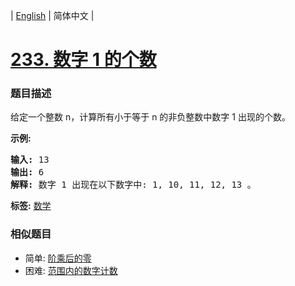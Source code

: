 | [English](README_EN.md) | 简体中文 |

# [233. 数字 1 的个数](https://leetcode-cn.com/problems/number-of-digit-one)
 ### 题目描述
<p>给定一个整数 n，计算所有小于等于 n 的非负整数中数字 1 出现的个数。</p>

<p><strong>示例:</strong></p>

<pre><strong>输入:</strong> 13
<strong>输出:</strong> 6 
<strong>解释: </strong>数字 1 出现在以下数字中: 1, 10, 11, 12, 13 。</pre>

**标签:**  [数学](https://leetcode-cn.com/tag/math) 
 ### 相似题目
- 简单:	[阶乘后的零](https://leetcode-cn.com/problems/factorial-trailing-zeroes) 
- 困难:	[范围内的数字计数](https://leetcode-cn.com/problems/digit-count-in-range) 
